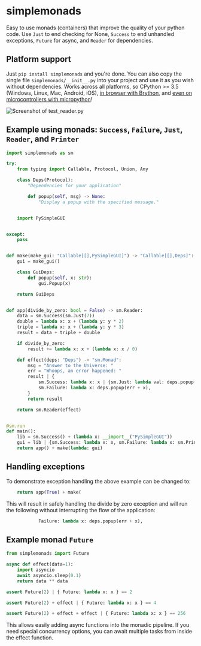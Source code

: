 # simplemonads

Easy to use monads (containers) that improve the quality of your python code. Use `Just` to end checking for None, `Success` to end unhandled exceptions, `Future` for async, and `Reader` for dependencies.

## Platform support

Just `pip install simplemonads` and you're done. You can also copy the single file `simplemonads/__init__.py` into your project and use it as you wish without dependencies. Works across all platforms, so CPython >= 3.5 (Windows, Linux, Mac, Android, iOS), [in browser with Brython](https://raw.githack.com/sdaves/simplemonads/main/tests/test_brython_standalone.html), and [even on microcontrollers with micropython](https://micropython.org)!

![Screenshot of test_reader.py](https://imgur.com/ZnAwyVc.png)


## Example using monads: `Success`, `Failure`, `Just`, `Reader`, and `Printer`

```python
import simplemonads as sm

try:
    from typing import Callable, Protocol, Union, Any

    class Deps(Protocol):
        "Dependencies for your application"

        def popup(self, msg) -> None:
            "Display a popup with the specified message."


    import PySimpleGUI


except:
    pass


def make(make_gui: "Callable[[],PySimpleGUI]") -> "Callable[[],Deps]":
    gui = make_gui()

    class GuiDeps:
        def popup(self, x: str):
            gui.Popup(x)

    return GuiDeps


def app(divide_by_zero: bool = False) -> sm.Reader:
    data = sm.Success(sm.Just(7))
    double = lambda x: x + (lambda y: y * 2)
    triple = lambda x: x + (lambda y: y * 3)
    result = data + triple + double

    if divide_by_zero:
        result += lambda x: x + (lambda x: x / 0)

    def effect(deps: "Deps") -> "sm.Monad":
        msg = "Answer to the Universe: "
        err = "Whoops, an error happened: "
        result | {
            sm.Success: lambda x: x | {sm.Just: lambda val: deps.popup(msg + str(val))},
            sm.Failure: lambda x: deps.popup(err + x),
        }
        return result

    return sm.Reader(effect)


@sm.run
def main():
    lib = sm.Success() + (lambda x: __import__("PySimpleGUI"))
    gui = lib | {sm.Success: lambda x: x, sm.Failure: lambda x: sm.Printer()}
    return app() + make(lambda: gui)
```

## Handling exceptions

To demonstrate exception handling the above example can be changed to:

```python
    return app(True) + make(
```

This will result in safely handling the divide by zero exception and will run the following without interrupting the flow of the application:

```python
            Failure: lambda x: deps.popup(err + x),
```

## Example monad `Future`

```python
from simplemonads import Future

async def effect(data=1):
    import asyncio
    await asyncio.sleep(0.1)
    return data ** data

assert Future(2) | { Future: lambda x: x } == 2

assert Future(2) + effect | { Future: lambda x: x } == 4

assert Future(2) + effect + effect | { Future: lambda x: x } == 256

```

This allows easily adding async functions into the monadic pipeline. If you need special concurrency options, you can await multiple tasks from inside the effect function.
